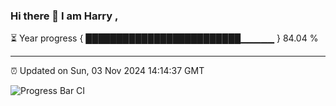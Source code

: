 ### Hi there 👋 I am Harry , 

⏳ Year progress { █████████████████████████▁▁▁▁▁ } 84.04 %

---

⏰ Updated on Sun, 03 Nov 2024 14:14:37 GMT

![Progress Bar CI](https://github.com/duykhang68/duykhang68/workflows/Progress%20Bar%20CI/badge.svg)
